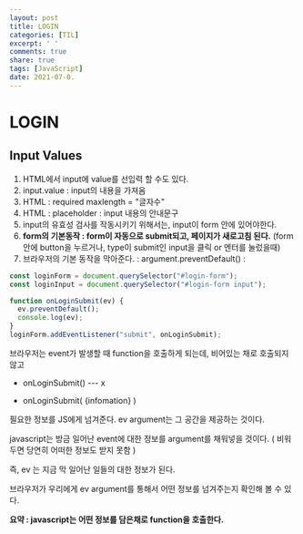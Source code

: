 ```yaml
---
layout: post
title: LOGIN
categories: [TIL]
excerpt: ' '
comments: true
share: true
tags: [JavaScript]
date: 2021-07-0.
---
```


# LOGIN

## Input Values

1. HTML에서 input에 value를 선입력 할 수도 있다.
2. input.value : input의 내용을 가져옴
3. HTML : required maxlength = "글자수"
4. HTML : placeholder : input 내용의 안내문구
5. input의 유효성 검사를 작동시키기 위해서는, input이 form 안에 있어야한다.
6. **form의 기본동작 : form이 자동으로 submit되고, 페이지가 새로고침 된다.** (form안에 button을 누르거나, type이 submit인 input을 클릭 or 엔터를 눌렀을때)
7. 브라우저의 기본 동작을 막아준다. : argument.preventDefault() : 

```javascript
const loginForm = document.querySelector("#login-form");
const loginInput = document.querySelector("#login-form input");

function onLoginSubmit(ev) {
  ev.preventDefault();
  console.log(ev);
}
loginForm.addEventListener("submit", onLoginSubmit);
```

브라우저는 event가 발생할 때 function을 호출하게 되는데, 비어있는 채로 호출되지 않고

- onLoginSubmit() --- x

- onLoginSubmit( {infomation} )

필요한 정보를 JS에게 넘겨준다. ev argument는 그 공간을 제공하는 것이다.

javascript는 방금 일어난 event에 대한 정보를 argument를 채워넣을 것이다. ( 비워두면 당연히 어떠한 정보도 받지 못함 )

즉, ev 는 지금 막 일어난 일들의 대한 정보가 된다.

브라우저가 우리에게 ev argument를 통해서 어떤 정보를 넘겨주는지 확인해 볼 수 있다.

**요약 : javascript는 어떤 정보를 담은채로 function을 호출한다.**